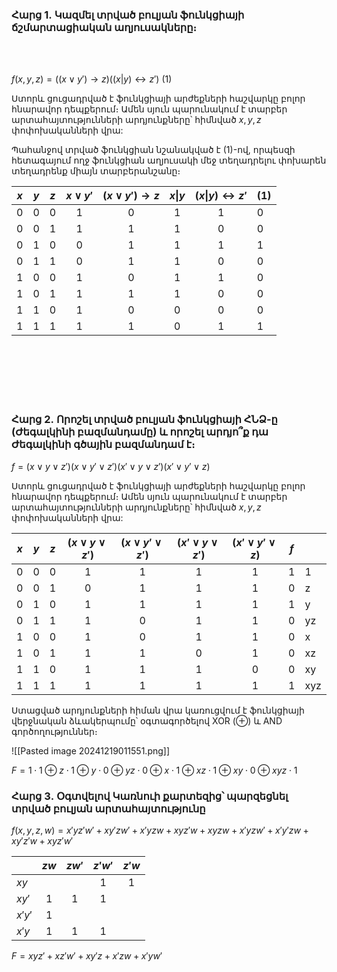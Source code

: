 
### Հարց 1․ Կազմել տրված բուլյան ֆունկցիայի ճշմարտացիական աղյուսակները։
<br>
<br>

$f(x, y, z) = ((x\vee y')\rightarrow z)((x|y)\leftrightarrow z')$ $(1)$

Ստորև ցուցադրված է ֆունկցիայի արժեքների հաշվարկը բոլոր հնարավոր դեպքերում։ Ամեն սյուն պարունակում է տարբեր արտահայտությունների արդյունքները՝ հիմնված $x, y, z$ փոփոխականների վրա:

Պահանջով տրված ֆունկցիան նշանակված է $(1)$-ով, որպեսզի հետագայում ողջ ֆունկցիան աղյուսակի մեջ տեղադրելու փոխարեն տեղադրենք միայն տարբերանշանը։

| $x$ | $y$ | $z$ | $x\vee y'$ | $(x \vee y') \rightarrow z$ | $x$\|$y$ | $(x$\|$y) \leftrightarrow z'$ | (1) |
| --- | --- | --- | :--------: | :-------------------------: | :------: | :---------------------------: | --- |
| 0   | 0   | 0   |     1      |              0              |    1     |               1               | 0   |
| 0   | 0   | 1   |     1      |              1              |    1     |               0               | 0   |
| 0   | 1   | 0   |     0      |              1              |    1     |               1               | 1   |
| 0   | 1   | 1   |     0      |              1              |    1     |               0               | 0   |
| 1   | 0   | 0   |     1      |              0              |    1     |               1               | 0   |
| 1   | 0   | 1   |     1      |              1              |    1     |               0               | 0   |
| 1   | 1   | 0   |     1      |              0              |    0     |               0               | 0   |
| 1   | 1   | 1   |     1      |              1              |    0     |               1               | 1   |
<br>
<br>
<br>
<br>
<br>

### Հարց 2․ Որոշել տրված բուլյան ֆունկցիայի ՀՆՁ-ը (Ժեգալկինի բազմանդամը) և որոշել արդյո՞ք դա Ժեգալկինի գծային բազմանդամ է։


$f = (x \vee y \vee z')(x \vee y' \vee z')(x' \vee y \vee z')(x' \vee y' \vee z)$ 

Ստորև ցուցադրված է ֆունկցիայի արժեքների հաշվարկը բոլոր հնարավոր դեպքերում։ Ամեն սյուն պարունակում է տարբեր արտահայտությունների արդյունքները՝ հիմնված $x, y, z$ փոփոխականների վրա:

| $x$ | $y$ | $z$ | $(x \vee y \vee z')$ | $(x \vee y' \vee z')$ | $(x' \vee y \vee z')$ | $(x' \vee y' \vee z)$ | $f$ |     |
| --- | --- | --- |:--------------------:|:---------------------:|:---------------------:|:---------------------:| --- | --- |
| 0   | 0   | 0   |          1           |           1           |           1           |           1           | 1   | 1   |
| 0   | 0   | 1   |          0           |           1           |           1           |           1           | 0   | z   |
| 0   | 1   | 0   |          1           |           1           |           1           |           1           | 1   | y   |
| 0   | 1   | 1   |          1           |           0           |           1           |           1           | 0   | yz  |
| 1   | 0   | 0   |          1           |           0           |           1           |           1           | 0   | x   |
| 1   | 0   | 1   |          1           |           1           |           0           |           1           | 0   | xz  |
| 1   | 1   | 0   |          1           |           1           |           1           |           0           | 0   | xy  |
| 1   | 1   | 1   |          1           |           1           |           1           |           1           | 1   | xyz |

Ստացված արդյունքների հիման վրա կառուցվում է ֆունկցիայի վերջնական ձևակերպումը՝ օգտագործելով XOR (⊕) և AND գործողություններ։ 

![[Pasted image 20241219011551.png]]

$F = 1 \cdot 1 \oplus z \cdot 1 \oplus y \cdot 0 \oplus yz \cdot 0 \oplus x \cdot 1 \oplus xz \cdot 1 \oplus xy \cdot 0 \oplus xyz \cdot 1$ 

### Հարց 3․ Օգտվելով Կառնուի քարտեզից՝ պարզեցնել տրված բուլյան արտահայտությունը

$f(x, y, z, w) = x'yz'w' + xy'zw' + x'yzw + xyz'w + xyzw + x'yzw' + x'y'zw + xy'z'w + xyz'w'$ 

|        | $zw$ | $zw'$ | $z'w'$ | $z'w$ |
| ------ | :--: | :---: | :----: | :---: |
| $xy$   |      |       |   1    |   1   |
| $xy'$  |  1   |   1   |   1    |       |
| $x'y'$ |  1   |       |        |       |
| $x'y$  |  1   |   1   |   1    |       |
$F = xyz' + xz'w' + xy'z + x'zw + x'yw'$ 